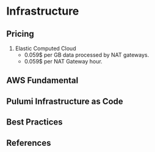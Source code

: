 # Infrastructure

## Pricing

1. Elastic Computed Cloud
   - 0.059$ per GB data processed by NAT gateways.
   - 0.059$ per NAT Gateway hour.

## AWS Fundamental

## Pulumi Infrastructure as Code

## Best Practices

## References
